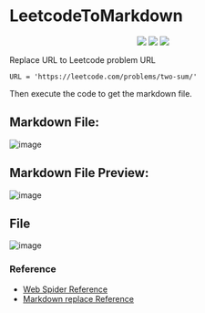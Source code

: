 # LeetcodeToMarkdown

<p align="center">

<img src="https://img.shields.io/badge/made%20by-Alone-blue.svg" >

<img src="https://img.shields.io/badge/python-3.9.0-green.svg">
 
<img src="https://badges.frapsoft.com/os/v1/open-source.svg?v=103" >

</p>

Replace URL to Leetcode problem URL

```python=
URL = 'https://leetcode.com/problems/two-sum/'
```

Then execute the code to get the markdown file.

## Markdown File:
![image](https://github.com/Alone0506/LeetcodeToMarkdown/assets/90964498/7e292ce4-edcf-479b-b8b2-764b89dde36f)

## Markdown File Preview:
![image](https://github.com/Alone0506/LeetcodeToMarkdown/assets/90964498/31a04531-a429-4a92-b666-69a2bb09b10a)

## File
![image](https://github.com/Alone0506/LeetcodeToMarkdown/assets/90964498/12e23017-d058-4464-af24-ff8890b0d357)

### Reference
- [Web Spider Reference](https://gcyml.github.io/2019/03/03/Python%E7%88%AC%E5%8F%96Leetcode%E9%A2%98%E7%9B%AE%E5%8F%8AAC%E4%BB%A3%E7%A0%81/)
- [Markdown replace Reference](https://github.com/eddgr/clip-leetcode/blob/master/source/main.js#L105)
